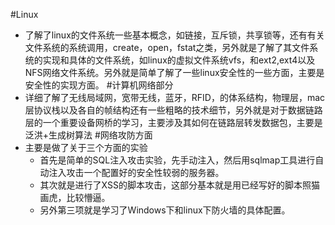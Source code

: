 #Linux
- 了解了linux的文件系统一些基本概念，如链接，互斥锁，共享锁等，还有有关文件系统的系统调用，create，open，fstat之类，另外就是了解了其文件系统的实现和具体的文件系统，如linux的虚拟文件系统vfs，和ext2,ext4以及NFS网络文件系统。另外就是简单了解了一些linux安全性的一些方面，主要是安全性的实现方面。
#计算机网络部分 
- 详细了解了无线局域网，宽带无线，蓝牙，RFID，的体系结构，物理层，mac层协议栈以及各自的帧结构还有一些粗略的技术细节，另外就是对于数据链路层的一个重要设备网桥的学习，主要涉及其如何在链路层转发数据包，主要是泛洪+生成树算法
#网络攻防方面
- 主要是做了关于三个方面的实验
  - 首先是简单的SQL注入攻击实验，先手动注入，然后用sqlmap工具进行自动注入攻击一个配置好的安全性较弱的服务器。
  - 其次就是进行了XSS的脚本攻击，这部分基本就是用已经写好的脚本照猫画虎，比较懵逼。
  - 另外第三项就是学习了Windows下和linux下防火墙的具体配置。


